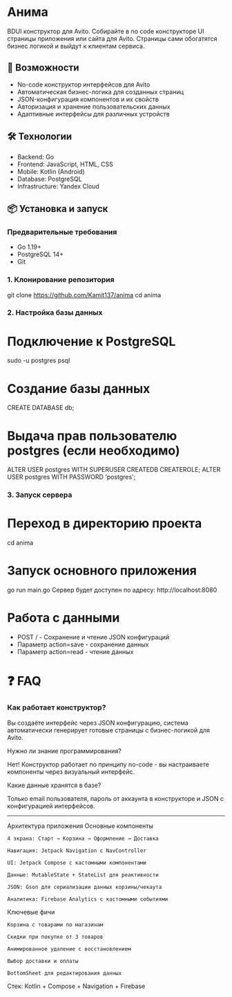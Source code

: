 # Анима
BDUI конструктор для Avito. Собирайте в no code конструкторе UI страницы приложения или сайта для Avito. Страницы сами обогатятся бизнес логикой и выйдут к клиентам сервиса.

## 🚀 Возможности
- No-code конструктор интерфейсов для Avito
- Автоматическая бизнес-логика для созданных страниц
- JSON-конфигурация компонентов и их свойств
- Авторизация и хранение пользовательских данных
- Адаптивные интерфейсы для различных устройств

## 🛠 Технологии
- Backend: Go
- Frontend: JavaScript, HTML, CSS
- Mobile: Kotlin (Android)
- Database: PostgreSQL
- Infrastructure: Yandex Cloud

## 📦 Установка и запуск

### Предварительные требования
- Go 1.19+
- PostgreSQL 14+
- Git

### 1. Клонирование репозитория
git clone https://github.com/Kamit137/anima
cd anima
### 2. Настройка базы данных

# Подключение к PostgreSQL
sudo -u postgres psql

# Создание базы данных
CREATE DATABASE db;

# Выдача прав пользователю postgres (если необходимо)
ALTER USER postgres WITH SUPERUSER CREATEDB CREATEROLE;
ALTER USER postgres WITH PASSWORD 'postgres';
### 3. Запуск сервера

# Переход в директорию проекта
cd anima

# Запуск основного приложения
go run main.go
Сервер будет доступен по адресу: http://localhost:8080


# Работа с данными

* POST / - Сохранение и чтение JSON конфигураций
* Параметр action=save - сохранение данных
* Параметр action=read - чтение данных

# ❓ FAQ

### Как работает конструктор?

Вы создаёте интерфейс через JSON конфигурацию, система автоматически генерирует готовые страницы с бизнес-логикой для Avito.

Нужно ли знание программирования?

Нет! Конструктор работает по принципу no-code - вы настраиваете компоненты через визуальный интерфейс.

Какие данные хранятся в базе?

Только email пользователя, пароль от аккаунта в конструкторе и JSON с конфигурацией интерфейсов.

---
Архитектура приложения
Основные компоненты

    4 экрана: Старт → Корзина → Оформление → Доставка

    Навигация: Jetpack Navigation с NavController

    UI: Jetpack Compose с кастомными компонентами

    Данные: MutableState + StateList для реактивности

    JSON: Gson для сериализации данных корзины/чекаута

    Аналитика: Firebase Analytics с кастомными событиями

Ключевые фичи

    Корзина с товарами по магазинам

    Скидки при покупке от 3 товаров

    Анимированное удаление с восстановлением

    Выбор доставки и оплаты

    BottomSheet для редактирования данных

Стек: Kotlin + Compose + Navigation + Firebase
